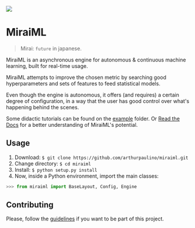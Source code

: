 [![][docs_img]][docs_proj]

# MiraiML

> Mirai: `future` in japanese.

MiraiML is an asynchronous engine for autonomous & continuous machine learning,
built for real-time usage.

MiraiML attempts to improve the chosen metric by searching good hyperparameters
and sets of features to feed statistical models.

Even though the engine is autonomous, it offers (and requires) a certain degree
of configuration, in a way that the user has good control over what's happening
behind the scenes.

Some didactic tutorials can be found on the [example](example) folder. Or [Read
the Docs][docs_url] for a better understanding of MiraiML's potential.

## Usage

1. Download: ``$ git clone https://github.com/arthurpaulino/miraiml.git``
2. Change directory: ``$ cd miraiml``
3. Install: ``$ python setup.py install``
4. Now, inside a Python environment, import the main classes:

```python
>>> from miraiml import BaseLayout, Config, Engine
```

## Contributing

Please, follow the [guidelines](CONTRIBUTING.md) if you want to be part of this
project.

[docs_img]: https://readthedocs.org/projects/miraiml/badge/?version=latest
[docs_proj]: https://readthedocs.org/projects/miraiml/
[docs_url]: https://miraiml.readthedocs.io/en/latest/
